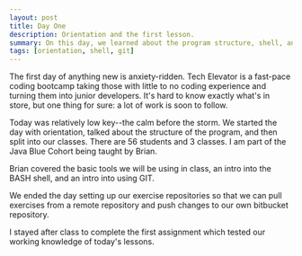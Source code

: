```yaml
---
layout: post
title: Day One 
description: Orientation and the first lesson. 
summary: On this day, we learned about the program structure, shell, and git.
tags: [orientation, shell, git]
---
```


The first day of anything new is anxiety-ridden. Tech Elevator is a fast-pace coding bootcamp taking those with little to no coding experience and turning them into junior developers. It's hard to know exactly what's in store, but one thing for sure: a lot of work is soon to follow. 

Today was relatively low key--the calm before the storm. We started the day with orientation, talked about the structure of the program, and then split into our classes. There are 56 students and 3 classes. I am part of the Java Blue Cohort being taught by Brian. 

Brian covered the basic tools we will be using in class, an intro into the BASH shell, and an intro into using GIT.

We ended the day setting up our exercise repositories so that we can pull exercises from a remote repository and push changes to our own bitbucket repository.

I stayed after class to complete the first assignment which tested our working knowledge of today's lessons.
